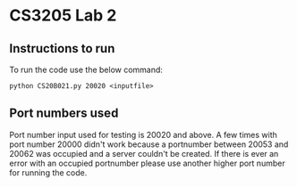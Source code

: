 # CS3205 Lab 2
## Instructions to run
To run the code use the below command:
```
python CS20B021.py 20020 <inputfile>
```
## Port numbers used
Port number input used for testing is 20020 and above.
A few times with port number 20000 didn't work because a portnumber between 20053 and 20062 was occupied and a server couldn't be created.
If there is ever an error with an occupied portnumber please use another higher port number for running the code. 
